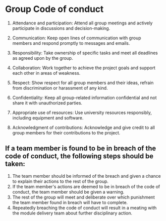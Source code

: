 # Group Code of conduct
1. Attendance and participation: Attend all group meetings and actively participate in discussions and decision-making.

2. Communication: Keep open lines of communication with group members and respond promptly to messages and emails.

3. Responsibility: Take ownership of specific tasks and meet all deadlines as agreed upon by the group.

4. Collaboration: Work together to achieve the project goals and support each other in areas of weakness.

5. Respect: Show respect for all group members and their ideas, refrain from discrimination or harassment of any kind.

6. Confidentiality: Keep all group-related information confidential and not share it with unauthorized parties.

7. Appropriate use of resources: Use university resources responsibly, including equipment and software.

8. Acknowledgment of contributions: Acknowledge and give credit to all group members for their contributions to the project.

## If a team member is found to be in breach of the code of conduct, the following steps should be taken:
1. The team member should be informed of the breach and given a chance to explain their actions to the rest of the group.
2. If the team member's actions are deemed to be in breach of the code of conduct, the team member should be given a warning.
3. The rest of the group will meet and deliberate over which punishment the team member found in breach will have to complete.
4. Repeatedly breaching the code of conduct will result in a meating with the module delivery team about further disciplinary action.
